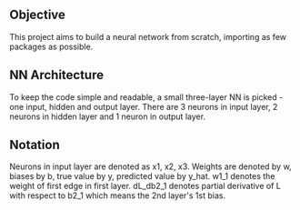 ## Objective
This project aims to build a neural network from scratch, importing as few packages as possible. 

## NN Architecture
To keep the code simple and readable, a small three-layer NN is picked - one input, hidden and output layer.
There are 3 neurons in input layer, 2 neurons in hidden layer and 1 neuron in output layer. 

## Notation
Neurons in input layer are denoted as x1, x2, x3. Weights are denoted by w, biases by b, true value by y, predicted value by y_hat. w1_1 denotes the weight of first edge in first layer. dL_db2_1 denotes partial derivative of L with respect to b2_1 which means the 2nd layer's 1st bias.
